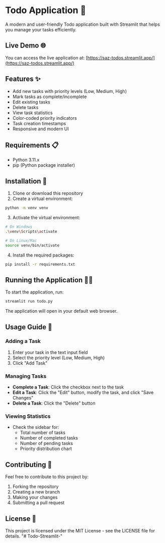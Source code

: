 # Todo Application 📝

A modern and user-friendly Todo application built with Streamlit that helps you manage your tasks efficiently.

## Live Demo 🌐

You can access the live application at: [https://saz-todos.streamlit.app/](https://saz-todos.streamlit.app/)

## Features ✨

- Add new tasks with priority levels (Low, Medium, High)
- Mark tasks as complete/incomplete
- Edit existing tasks
- Delete tasks
- View task statistics
- Color-coded priority indicators
- Task creation timestamps
- Responsive and modern UI

## Requirements 📋

- Python 3.11.x
- pip (Python package installer)

## Installation 🚀

1. Clone or download this repository
2. Create a virtual environment:
```bash
python -m venv venv
```

3. Activate the virtual environment:
```bash
# On Windows
.\venv\Scripts\activate

# On Linux/Mac
source venv/bin/activate
```

4. Install the required packages:
```bash
pip install -r requirements.txt
```

## Running the Application 🏃‍♂️

To start the application, run:
```bash
streamlit run todo.py
```

The application will open in your default web browser.

## Usage Guide 📖

### Adding a Task
1. Enter your task in the text input field
2. Select the priority level (Low, Medium, High)
3. Click "Add Task"

### Managing Tasks
- **Complete a Task**: Click the checkbox next to the task
- **Edit a Task**: Click the "Edit" button, modify the task, and click "Save Changes"
- **Delete a Task**: Click the "Delete" button

### Viewing Statistics
- Check the sidebar for:
  - Total number of tasks
  - Number of completed tasks
  - Number of pending tasks
  - Priority distribution chart

## Contributing 🤝

Feel free to contribute to this project by:
1. Forking the repository
2. Creating a new branch
3. Making your changes
4. Submitting a pull request

## License 📄

This project is licensed under the MIT License - see the LICENSE file for details. "# Todo-Streamlit-" 

